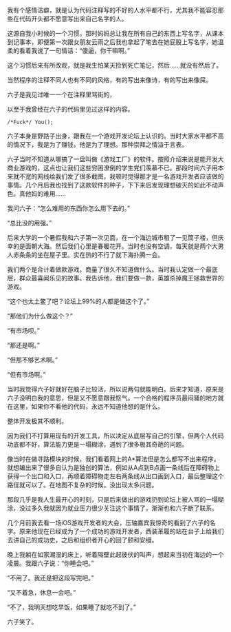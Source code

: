 我有个感情洁癖，就是认为代码注释写的不好的人水平都不行，尤其我不能容忍那些在代码开头都不愿意写出来自己名字的人。

这源自我小时候的一个习惯。那时妈妈总让我在所有自己的东西上写名字，从课本到记事本，即便第一次跟女朋友云雨之后我也拿起了笔去在她屁股上写名字，她温柔的看着我说了一句情话：“傻逼，你干嘛啊。”

这个习惯后来有所改观，就是我生怕某天捡到死亡笔记，然后……就没有然后了。

当然程序的注释不同人也有不同的风格，有的写出来像诗，有的写出来像屎。

六子是我见过唯一一个在注释里骂街的，

以至于我曾经在六子的代码里见过这样的内容。

	/*Fuck*/ You();

六子本身是野路子出身，跟我在一个游戏开发论坛上认识的。当时大家水平都不高的情况下，我是为了赚钱，他是为了理想。那种崇拜之情溢于言表。

六子当时不知道从哪搞了一盘叫做《游戏工厂》的软件。按照介绍来说是能开发大商业游戏的，这点也让我们这些穷困潦倒的学生党们羡慕不已。那段时间六子用本来就不宽的网线给我们发了很多截图，我顿时觉得那才是一名游戏开发者应该做的事情。几个月后我也找到了这款软件的种子，下下来后发现理想破灭的如此不动声色。真他妈的难用……

我问六子：“怎么难用的东西你怎么用下去的。”

“总比没的用强。”

后来大学的一个暑假我和六子第一次见面，在一个海边城市租了一见筒子楼，但庆幸的是面朝大海。然后我们心里是春暖花开。当时也没有空调，每天就是两个大男人赤条条的坐在屋子里。实在热的不行了就下海扑腾一会。

我们两个是合计着做款游戏，商量了很久不知道做什么。当时我认定做一个最底层，群众最喜闻乐见的故事。我告诉他，我们要做一款，英雄杀掉魔王拯救世界的游戏。

“这个也太土鳖了吧？论坛上99%的人都是做这个了。”

“那他们为什么做这个？”

“有市场呗。”

“那还是啊。”

“但那不够艺术啊。”

“但有市场啊。”

当时我觉得六子好就好在脑子比较活，所以说两句就能明白。后来才知道，原来是六子没明白我的意思，但是又不愿意跟我怄气。一个合格的程序员最闷骚的地方就在这里，如果你不看他的代码，永远不知道他想的是什么。

整体开发极其不顺利。

因为我们不打算用现有的开发工具，所以决定从底层写自己的引擎，但两个人代码功底都不好，算法能力更是一塌糊涂，遇到了很多极其奇葩的问题。

像当时在做寻路模块的时候，我们看着网上的A*算法但是怎么都写不出来程序。就想编出来了很多自认为是独创的算法，例如从A点到B点画一条线后在障碍物上获得一个出口和入口，再顺着障碍物走左右两条线从出口画到入口，最后整理这个路径就可以了。在地图不复杂的时候，没出现太多问题。

那段几乎是我人生最开心的时刻，只是后来做出的游戏扔到论坛上被人骂的一塌糊涂，没过多久我就因为就业压力很少关注这个事情了，渐渐也和六子断了联系。

几个月前我去看一场iOS游戏开发者的大会，压轴嘉宾我惊奇的看到了六子的名字。原来他现在已经成为了一个成功的游戏开发者，西装革履的站在台子上给我们去讲自己的成功史，之后和组织者开心的回了颐和安缦。

晚上我躺在如家潮湿的床上，听着隔壁此起彼伏的叫声，想起来当初在海边的一个凌晨。我跟六子说：“你睡会吧。”

“不用了。我还是把这段写完吧。”

“又不着急，休息一会吧。”

“不了，我明天想吃早饭，如果睡了就吃不到了。”

六子笑了。
